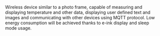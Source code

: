 Wireless device similar to a photo frame, capable of measuring and displaying temperature and other data, displaying user defined text and images and communicating with other devices using MQTT protocol. Low energy consumption will be achieved thanks to e-ink display and sleep mode usage.
